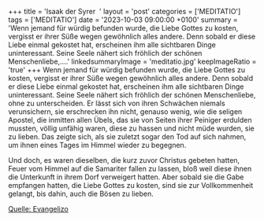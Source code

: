 +++
title = 'Isaak der Syrer  '
layout = 'post'
categories = ['MEDITATIO']
tags = ['MEDITATIO']
date = '2023-10-03 09:00:00 +0100'
summary = 'Wenn jemand für würdig befunden wurde, die Liebe Gottes zu kosten, vergisst er ihrer Süße wegen gewöhnlich alles andere. Denn sobald er diese Liebe einmal gekostet hat, erscheinen ihm alle sichtbaren Dinge uninteressant. Seine Seele nähert sich fröhlich der schönen Menschenliebe,....'
linkedsummaryImage = 'meditatio.jpg'
keepImageRatio = 'true'
+++
Wenn jemand für würdig befunden wurde, die Liebe Gottes zu kosten, vergisst er ihrer Süße wegen gewöhnlich alles andere. Denn sobald er diese Liebe einmal gekostet hat, erscheinen ihm alle sichtbaren Dinge uninteressant. Seine Seele nähert sich fröhlich der schönen Menschenliebe, ohne zu unterscheiden.<!--more--> Er lässt sich von ihren Schwächen niemals verunsichern, sie erschrecken ihn nicht, genauso wenig, wie die seligen Apostel, die inmitten allen Übels, das sie von Seiten ihrer Peiniger erdulden mussten, völlig unfähig waren, diese zu hassen und nicht müde wurden, sie zu lieben. Das zeigte sich, als sie zuletzt sogar den Tod auf sich nahmen, um ihnen eines Tages im Himmel wieder zu begegnen.

Und doch, es waren dieselben, die kurz zuvor Christus gebeten hatten, Feuer vom Himmel auf die Samariter fallen zu lassen, bloß weil diese ihnen die Unterkunft in ihrem Dorf verweigert hatten. Aber sobald sie die Gabe empfangen hatten, die Liebe Gottes zu kosten, sind sie zur Vollkommenheit gelangt, bis dahin, auch die Bösen zu lieben.



[Quelle: Evangelizo](https://evangeliumtagfuertag.org/DE/gospel)
